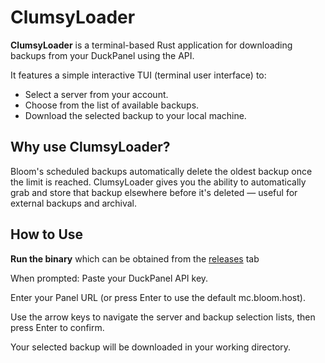 # ClumsyLoader

**ClumsyLoader** is a terminal-based Rust application for downloading backups from your DuckPanel using the API.

It features a simple interactive TUI (terminal user interface) to:
- Select a server from your account.
- Choose from the list of available backups.
- Download the selected backup to your local machine.

## Why use ClumsyLoader?

Bloom's scheduled backups automatically delete the oldest backup once the limit is reached. ClumsyLoader gives you the ability to automatically grab and store that backup elsewhere before it's deleted — useful for external backups and archival.

## How to Use

**Run the binary** which can be obtained from the [releases](https://github.com/ClumsyAdmin/ClumsyLoader/releases) tab


When prompted:
Paste your DuckPanel API key.

Enter your Panel URL (or press Enter to use the default mc.bloom.host).

Use the arrow keys to navigate the server and backup selection lists, then press Enter to confirm.

Your selected backup will be downloaded in your working directory.
